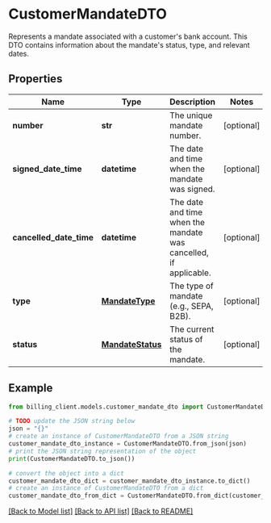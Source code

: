# CustomerMandateDTO

Represents a mandate associated with a customer's bank account.  This DTO contains information about the mandate's status, type, and relevant dates.

## Properties

Name | Type | Description | Notes
------------ | ------------- | ------------- | -------------
**number** | **str** | The unique mandate number. | [optional] 
**signed_date_time** | **datetime** | The date and time when the mandate was signed. | [optional] 
**cancelled_date_time** | **datetime** | The date and time when the mandate was cancelled, if applicable. | [optional] 
**type** | [**MandateType**](MandateType.md) | The type of mandate (e.g., SEPA, B2B). | [optional] 
**status** | [**MandateStatus**](MandateStatus.md) | The current status of the mandate. | [optional] 

## Example

```python
from billing_client.models.customer_mandate_dto import CustomerMandateDTO

# TODO update the JSON string below
json = "{}"
# create an instance of CustomerMandateDTO from a JSON string
customer_mandate_dto_instance = CustomerMandateDTO.from_json(json)
# print the JSON string representation of the object
print(CustomerMandateDTO.to_json())

# convert the object into a dict
customer_mandate_dto_dict = customer_mandate_dto_instance.to_dict()
# create an instance of CustomerMandateDTO from a dict
customer_mandate_dto_from_dict = CustomerMandateDTO.from_dict(customer_mandate_dto_dict)
```
[[Back to Model list]](../README.md#documentation-for-models) [[Back to API list]](../README.md#documentation-for-api-endpoints) [[Back to README]](../README.md)


